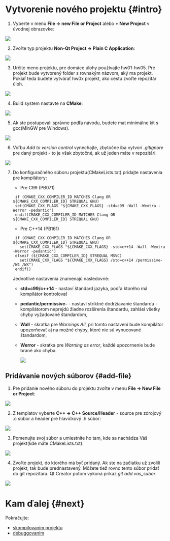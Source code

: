 # Vytvorenie nového projektu {#intro}

1. Vyberte v menu **File → new File or Project** alebo **+ New Project** v úvodnej obrazovke:

  ![](/images/qt-creator/create_01.png)

2. Zvoľte typ projektu **Non-Qt Project → Plain C Application**:

  ![](/images/qt-creator/create_02.png)

3. Určite meno projektu, pre domáce úlohy používajte hw01-hw05. Pre projekt bude vytvorený folder s rovnakým názvom, aký ma projekt. Pokiaľ teda budete vytvárať hw0x projekt, ako cestu zvoľte repozitár úloh.

  ![](/images/qt-creator/create_03.png)

4. Build system nastavte na **CMake**:

  ![](/images/qt-creator/create_04_cmake.png)

5. Ak ste postupovali správne podľa návodu, budete mat minimálne kit s gcc(MinGW pre Windows).

  ![](/images/qt-creator/create_05.png)
  
6. Voľbu *Add to version control* vynechajte, zbytočne iba vytvorí _.gitignore_ pre daný projekt - to je však zbytočné, ak už jeden máte v repozitári.

  ![](/images/qt-creator/create_06.png)

7. Do konfiguračného súboru projektu(CMakeLists.txt) pridajte nastavenia pre kompilátory:
   * Pre C99 (PB071)
   ```
    if (CMAKE_CXX_COMPILER_ID MATCHES Clang OR ${CMAKE_CXX_COMPILER_ID} STREQUAL GNU)
    set(CMAKE_CXX_FLAGS "${CMAKE_CXX_FLAGS} -std=c99 -Wall -Wextra -Werror -pedantic")
    endif(CMAKE_CXX_COMPILER_ID MATCHES Clang OR ${CMAKE_CXX_COMPILER_ID} STREQUAL GNU)
   ```
   * Pre C++14 (PB161)
   ```
    if (CMAKE_CXX_COMPILER_ID MATCHES Clang OR ${CMAKE_CXX_COMPILER_ID} STREQUAL GNU)
      set(CMAKE_CXX_FLAGS "${CMAKE_CXX_FLAGS} -std=c++14 -Wall -Wextra -Werror -pedantic")
    elseif (${CMAKE_CXX_COMPILER_ID} STREQUAL MSVC)
      set(CMAKE_CXX_FLAGS "${CMAKE_CXX_FLAGS} /std=c++14 /permissive- /W4 /WX")
    endif()
   ```

   Jednotlivé nastavenia znamenajú nasledovné:
   - **std=c99/c++14** - nastaví štandard jazyka, podľa ktorého má kompilátor kontrolovať
   - **pedantic/permissive-** - nastaví striktné dodržiavanie štandardu - kompilátorom neprejdú žiadne rozšírenia štandardu, zahlási všetky chyby vyžadované štandardom,
   - **Wall** - skratka pre *Warnings All*, pri tomto nastavení bude kompilátor upozorňovať aj na možné chyby, ktoré nie sú vynucované štandardom,
   - **Werror** - skratka pre *Warning as error*, každé upozornenie bude brané ako chyba.
     
     ![](/images/qt-creator/create_07.png)
  
## Pridávanie nových súborov {#add-file}

1. Pre pridanie nového súboru do projektu zvoľte v menu **File → New File or Project**:

  ![](/images/qt-creator/new_file.png)
  
2. Z templatov vyberte **C++ → C++ Source/Header** - source pre zdrojový .c súbor a header pre hlavičkový .h súbor:

  ![](/images/qt-creator/newfile_02.png)

3. Pomenujte svoj súbor a umiestnite ho tam, kde sa nachádza Váš projekt(kde máte CMakeLists.txt):

  ![](/images/qt-creator/newfile_03.png)

4. Zvoľte projekt, do ktorého má byť pridaný. Ak ste na začiatku už zvolili projekt, tak bude prednastavený. Môžete tiež rovno tento súbor pridať do git repozitára. Qt Creator potom vykoná príkaz *git add vas_subor*.

  ![](/images/qt-creator/newfile_04.png)


# Kam ďalej {#next}

Pokračujte:
- [skompilovaním projektu](../qt-creator/compilation.md)
- [debuggovaním](../qt-creator/debug.md)